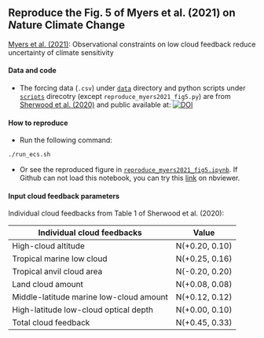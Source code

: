 ## Reproduce the Fig. 5 of Myers et al. (2021) on $N$ature Climate Change

[Myers et al. (2021)](https://doi.org/10.1038/s41558-021-01039-0): Observational constraints on low cloud feedback reduce uncertainty of climate sensitivity

#### 
#### Data and code
* The forcing data (`.csv`) under [`data`](https://github.com/lqxyz/reproduce_Myers2021_fig5/tree/main/data) directory and python scripts under [`scripts`](https://github.com/lqxyz/reproduce_Myers2021_fig5/tree/main/scripts) direcotry (except `reproduce_myers2021_fig5.py`) are from [Sherwood et al. (2020)](https://doi.org/10.1029/2019RG000678) and public available at: [![DOI](https://zenodo.org/badge/DOI/10.5281/zenodo.3945276.svg)](https://doi.org/10.5281/zenodo.3945276)

#### How to reproduce
* Run the following command:
```bash
./run_ecs.sh
```
* Or see the reproduced figure in [`reproduce_myers2021_fig5.ipynb`](https://github.com/lqxyz/reproduce_Myers2021_fig5/blob/main/reproduce_myers2021_fig5.ipynb). If Github can not load this notebook, you can try this [link](https://nbviewer.jupyter.org/github/lqxyz/reproduce_Myers2021_fig5/blob/main/reproduce_myers2021_fig5.ipynb) on nbviewer.

#### Input cloud feedback parameters 
Individual cloud feedbacks from Table 1 of Sherwood et al. (2020):

| Individual cloud feedbacks | Value |
| ------------- |:-------------:|
| High-cloud altitude | N(+0.20, 0.10) |
| Tropical marine low cloud | N(+0.25, 0.16) |
| Tropical anvil cloud area | N(-0.20, 0.20) |
| Land cloud amount | N(+0.08, 0.08) |
| Middle-latitude marine low-cloud amount | N(+0.12, 0.12) |
| High-latitude low-cloud optical depth | N(+0.00, 0.10) |
| Total cloud feedback | N(+0.45,  0.33) |

